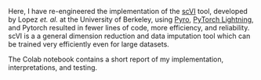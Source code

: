 Here, I have re-engineered the implementation of the [scVI](https://www.nature.com/articles/s41592-018-0229-2) tool, developed by Lopez *et. al.* at the University of Berkeley, using [Pyro](https://pyro.ai/), [PyTorch Lightning](https://www.pytorchlightning.ai/), and Pytorch resulted in fewer lines of code, more efficiency, and reliability. scVI is a a general dimension reduction and data imputation tool which can be trained very efficiently even for large datasets.

The Colab notebook contains a short report of my implementation, interpretations, and testing.
